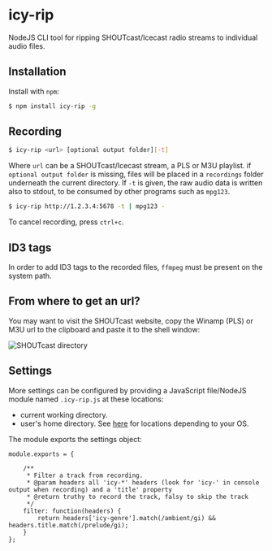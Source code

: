 # icy-rip
NodeJS CLI tool for ripping SHOUTcast/Icecast radio streams to individual audio files.

## Installation

Install with `npm`:

``` bash
$ npm install icy-rip -g
```

## Recording

``` bash
$ icy-rip <url> [optional output folder][-t]
```

Where `url` can be a SHOUTcast/Icecast stream, a PLS or M3U playlist.
if `optional output folder` is missing, files will be placed in a `recordings` folder underneath the current directory.
If `-t` is given, the raw audio data is written also to stdout, to be consumed by other programs such as `mpg123`.

``` bash
$ icy-rip http://1.2.3.4:5678 -t | mpg123 -
```

To cancel recording, press `ctrl+c`.

## ID3 tags
In order to add ID3 tags to the recorded files, `ffmpeg` must be present on the system path.

## From where to get an url?
You may want to visit the SHOUTcast website, copy the Winamp (PLS) or M3U url to the clipboard and paste it to the shell window:

![SHOUTcast directory](https://raw.githubusercontent.com/krizzdewizz/node-icy-rip/master/doc/urlsource.png)

## Settings
More settings can be configured by providing a JavaScript file/NodeJS module named `.icy-rip.js` at these locations:
- current working directory.
- user's home directory. See [here](https://www.npmjs.com/package/homedir) for locations depending to your OS.

The module exports the settings object:
```
module.exports = {

    /**
     * Filter a track from recording.
     * @param headers all 'icy-*' headers (look for 'icy-' in console output when recording) and a 'title' property
     * @return truthy to record the track, falsy to skip the track
     */
    filter: function(headers) {
        return headers['icy-genre'].match(/ambient/gi) && headers.title.match(/prelude/gi);
    }
};

```
